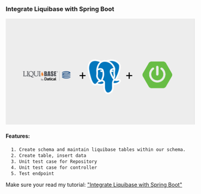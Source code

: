 ### Integrate Liquibase with Spring Boot
![ Liquibase ](/liquibase.png)

#### Features:
      1. Create schema and maintain liquibase tables within our schema.
      2. Create table, insert data
      3. Unit test case for Repository
      4. Unit test case for controller
      5. Test endpoint

Make sure your read my tutorial: ["Integrate Liquibase with Spring Boot"](https://medium.com/@arjunsk/liquibase-create-schema-tables-items-in-your-database-753a6dd38893)

